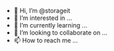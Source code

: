 - 👋 Hi, I’m @storageit
- 👀 I’m interested in ...
- 🌱 I’m currently learning ...
- 💞️ I’m looking to collaborate on ...
- 📫 How to reach me ...

<!---
storageit/storageit is a ✨ special ✨ repository because its `README.md` (this file) appears on your GitHub profile.
You can click the Preview link to take a look at your changes.
--->
